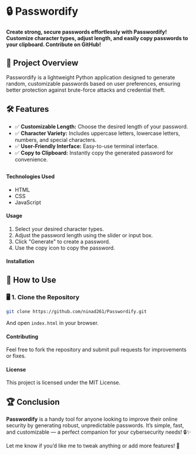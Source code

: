 # 🔒 Passwordify
**Create strong, secure passwords effortlessly with Passwordify! Customize character types, adjust length, and easily copy passwords to your clipboard. Contribute on GitHub!**

## 📂 Project Overview

Passwordify is a lightweight Python application designed to generate random, customizable passwords based on user preferences, ensuring better protection against brute-force attacks and credential theft.


## 🛠 **Features**

- ✅ **Customizable Length:** Choose the desired length of your password.
- ✅ **Character Variety:** Includes uppercase letters, lowercase letters, numbers, and special characters.
- ✅ **User-Friendly Interface:** Easy-to-use terminal interface.
- ✅ **Copy to Clipboard:** Instantly copy the generated password for convenience.

##

#### Technologies Used
- HTML
- CSS
- JavaScript

#### Usage
1. Select your desired character types.
2. Adjust the password length using the slider or input box.
3. Click "Generate" to create a password.
4. Use the copy icon to copy the password.

#### Installation
## 📜 **How to Use**

### 🖥 **1. Clone the Repository**

```bash
git clone https://github.com/ninad261/Passwordify.git
```

And open `index.html` in your browser.

#### Contributing
Feel free to fork the repository and submit pull requests for improvements or fixes.

#### License
This project is licensed under the MIT License.

## 🏆 **Conclusion**

**Passwordify** is a handy tool for anyone looking to improve their online security by generating robust, unpredictable passwords. It’s simple, fast, and customizable — a perfect companion for your cybersecurity needs! 🔒✨

Let me know if you’d like me to tweak anything or add more features! 🚀














